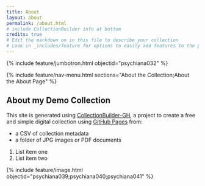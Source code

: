 ```yaml
---
title: About
layout: about
permalink: /about.html
# include CollectionBuilder info at bottom
credits: true
# Edit the markdown on in this file to describe your collection
# Look in _includes/feature for options to easily add features to the page
---
```


{% include feature/jumbotron.html objectid="psychiana032" %}

{% include feature/nav-menu.html sections="About the Collection;About the About Page" %}

## About my Demo Collection

This site is generated using [CollectionBuilder-GH](https://collectionbuilding.github.io/gh/), a project to create a free and simple digital collection using [GitHub Pages](https://pages.github.com/) from: 

- a CSV of collection metadata
- a folder of JPG images or PDF documents

1. List item one
2. List item two

{% include feature/image.html objectid="psychiana039;psychiana040;psychiana041" %}
